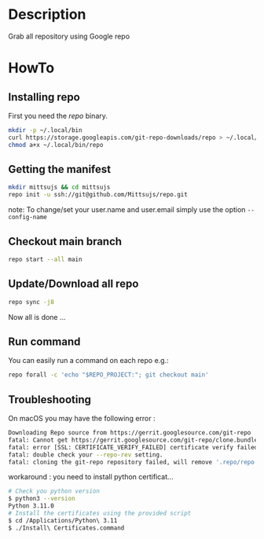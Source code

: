 # Description
Grab all repository using Google repo

# HowTo
## Installing repo

First you need the *repo* binary.
```sh
mkdir -p ~/.local/bin
curl https://storage.googleapis.com/git-repo-downloads/repo > ~/.local/bin/repo
chmod a+x ~/.local/bin/repo
```

## Getting the manifest

```sh
mkdir mittsujs && cd mittsujs
repo init -u ssh://git@github.com/Mittsujs/repo.git
```

note: To change/set your user.name and user.email simply use the option `--config-name`

## Checkout main branch

```sh
repo start --all main
```

## Update/Download all repo

```sh
repo sync -j8
```

Now all is done ...

## Run command

You can easily run a command on each repo e.g.:

```sh
repo forall -c 'echo "$REPO_PROJECT:"; git checkout main'
```

## Troubleshooting

On macOS you may have the following error :

```sh
Downloading Repo source from https://gerrit.googlesource.com/git-repo
fatal: Cannot get https://gerrit.googlesource.com/git-repo/clone.bundle
fatal: error [SSL: CERTIFICATE_VERIFY_FAILED] certificate verify failed: unable to get local issuer certificate (_ssl.c:992)
fatal: double check your --repo-rev setting.
fatal: cloning the git-repo repository failed, will remove '.repo/repo' 
```

workaround : you need to install python certificat...

```sh
# Check you python version
$ python3 --version
Python 3.11.0
# Install the certificates using the provided script
$ cd /Applications/Python\ 3.11
$ ./Install\ Certificates.command
```
